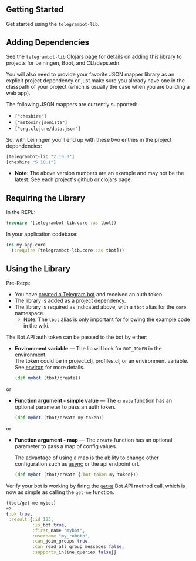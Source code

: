 ## Getting Started

Get started using the `telegrambot-lib`.

## Adding Dependencies

See the `telegrambot-lib` [Clojars page][clojars] for details on adding this library to projects for Leiningen, Boot,
and CLI/deps.edn.

You will also need to provide your favorite JSON mapper library as an explicit project dependency or just make sure
you already have one in the classpath of your project (which is usually the case when you are building a web app).

The following JSON mappers are currently supported:

- `["cheshire"]`
- `["metosin/jsonista"]`
- `["org.clojure/data.json"]`

So, with Leiningen you'll end up with these two entries in the project dependencies:

```clojure
[telegrambot-lib "2.10.0"]
[cheshire "5.10.1"]
```

- **Note**: The above version numbers are an example and may not be the latest. See each project's github or clojars page.

## Requiring the Library

In the REPL:

```clojure
(require '[telegrambot-lib.core :as tbot])
```

In your application codebase:

```clojure
(ns my-app.core
  (:require [telegrambot-lib.core :as tbot]))
```

## Using the Library

Pre-Reqs:

- You have [created a Telegram bot](https://core.telegram.org/bots#3-how-do-i-create-a-bot) and received an auth token.
- The library is added as a project dependency.
- The library is required as indicated above, with a `tbot` alias for the `core` namespace.
  - Note: The `tbot` alias is only important for following the example code in the wiki.

The Bot API auth token can be passed to the bot by either:

- **Environment variable** —
  The lib will look for `BOT_TOKEN` in the environment. \
  The token could be in project.clj, profiles.clj or an environment variable. \
  See [environ](https://github.com/weavejester/environ#usage) for more details.

  ```clojure
  (def mybot (tbot/create))
  ```

or

- **Function argument - simple value** —
  The `create` function has an optional parameter to pass an auth token.

  ```clojure
  (def mybot (tbot/create my-token))
  ```

or

- **Function argument - map** —
  The `create` function has an optional parameter to pass a map of config values.

  The advantage of using a map is the ability to change other configuration such as [async](https://github.com/wdhowe/telegrambot-lib/wiki/Advanced#making-asynchronous-calls) or the api endpoint url.

  ```clojure
  (def mybot (tbot/create {:bot-token my-token}))
  ```

Verify your bot is working by firing the [`getMe`](https://core.telegram.org/bots/api/#getme)
Bot API method call, which is now as simple as calling the `get-me` function.

```clojure
(tbot/get-me mybot)
=>
{:ok true,
 :result {:id 123,
          :is_bot true,
          :first_name "mybot",
          :username "my_roboto",
          :can_join_groups true,
          :can_read_all_group_messages false,
          :supports_inline_queries false}}
```

<!-- Named page links below: /-->
[clojars]: https://clojars.org/telegrambot-lib